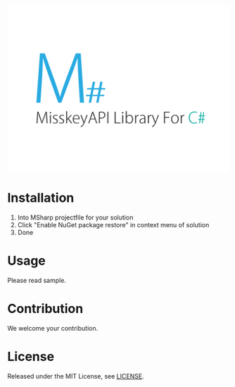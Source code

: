 ![M# - MisskeyAPI Library For C#](logo.png)
# Installation
1. Into MSharp projectfile for your solution
2. Click "Enable NuGet package restore" in context menu of solution
3. Done
# Usage
Please read sample.
# Contribution
We welcome your contribution.
# License
Released under the MIT License, see [LICENSE](LICENSE).